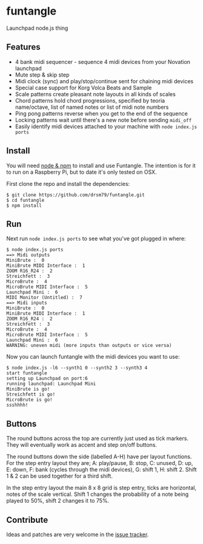 # funtangle
Launchpad node.js thing

## Features
 * 4 bank midi sequencer - sequence 4 midi devices from your Novation launchpad
 * Mute step & skip step
 * Midi clock (sync) and play/stop/continue sent for chaining midi devices
 * Special case support for Korg Volca Beats and Sample
 * Scale patterns create pleasant note layouts in all kinds of scales
 * Chord patterns hold chord progressions, specified by teoria name/octave,
   list of named notes or list of midi note numbers
 * Ping pong patterns reverse when you get to the end of the sequence
 * Locking patterns wait until there's a new note before sending `midi_off`
 * Easily identify midi devices attached to your machine with `node index.js ports`

## Install

You will need [node & npm][node] to install and use Funtangle. The intention is
for it to run on a Raspberry Pi, but to date it's only tested on OSX.

First clone the repo and install the dependencies:

    $ git clone https://github.com/drsm79/funtangle.git
    $ cd funtangle
    $ npm install

## Run

Next run `node index.js ports` to see what you've got plugged in where:

    $ node index.js ports
    ==> Midi outputs
    MiniBrute :  0
    MiniBrute MIDI Interface :  1
    ZOOM R16_R24 :  2
    Streichfett :  3
    MicroBrute :  4
    MicroBrute MIDI Interface :  5
    Launchpad Mini :  6
    MIDI Monitor (Untitled) :  7
    ==> Midi inputs
    MiniBrute :  0
    MiniBrute MIDI Interface :  1
    ZOOM R16_R24 :  2
    Streichfett :  3
    MicroBrute :  4
    MicroBrute MIDI Interface :  5
    Launchpad Mini :  6
    WARNING: uneven midi (more inputs than outputs or vice versa)

Now you can launch funtangle with the midi devices you want to use:

    $ node index.js -l6 --synth1 0 --synth2 3 --synth3 4
    start funtangle
    setting up Launchpad on port:6
    running launchpad: Launchpad Mini
    MiniBrute is go!
    Streichfett is go!
    MicroBrute is go!
    ssshhhh!

## Buttons
The round buttons across the top are currently just used as tick markers. They
will eventually work as accent and step on/off buttons.

The round buttons down the side (labelled A-H) have per layout functions. For
the step entry layout they are; A: play/pause, B: stop, C: unused, D: up, E:
down, F: bank (cycles through the midi devices), G: shift 1, H: shift 2. Shift
1 & 2 can be used together for a third shift.

In the step entry layout the main 8 x 8 grid is step entry, ticks are
horizontal, notes of the scale vertical. Shift 1 changes the probability of a
note being played to 50%, shift 2 changes it to 75%.

## Contribute

Ideas and patches are very welcome in the [issue tracker][issues].

[node]: https://nodejs.org/
[issues]: https://github.com/drsm79/funtangle/issues
